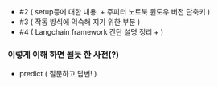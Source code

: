 - #2 ( setup등에 대한 내용. + 주피터 노트북 윈도우 버전 단축키 )
- #3 ( 작동 방식에 익숙해 지기 위한 부분 )
- #4 ( Langchain framework 간단 설명 정리 + )

### 이렇게 이해 하면 될듯 한 사전(?)

- predict ( 질문하고 답변! )
